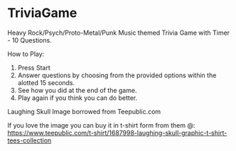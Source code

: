 # TriviaGame

Heavy Rock/Psych/Proto-Metal/Punk Music themed Trivia Game with Timer - 10 Questions.

How to Play:

1. Press Start
2. Answer questions by choosing from the provided options within the alotted 15 seconds.
3. See how you did at the end of the game.
4. Play again if you think you can do better.

Laughing Skull Image borrowed from Teepublic.com

If you love the image you can buy it in t-shirt form from them @:
https://www.teepublic.com/t-shirt/1687998-laughing-skull-graphic-t-shirt-tees-collection







